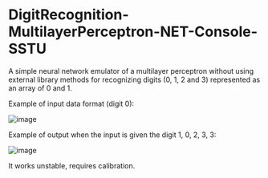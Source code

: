 # DigitRecognition-MultilayerPerceptron-NET-Console-SSTU

A simple neural network emulator of a multilayer perceptron without using external library methods for recognizing digits (0, 1, 2 and 3) represented as an array of 0 and 1.

Example of input data format (digit 0):

![image](https://github.com/ruddanil/NeuralNetwork-NET-SSTU/assets/25799951/48fce2bd-0ef3-40c8-8fe9-c7fdf434d3a8)

Example of output when the input is given the digit 1, 0, 2, 3, 3:

![image](https://github.com/ruddanil/NeuralNetwork-NET-SSTU/assets/25799951/c4061406-4010-4ca4-a99d-94f1c4b3fc26)

It works unstable, requires calibration.
